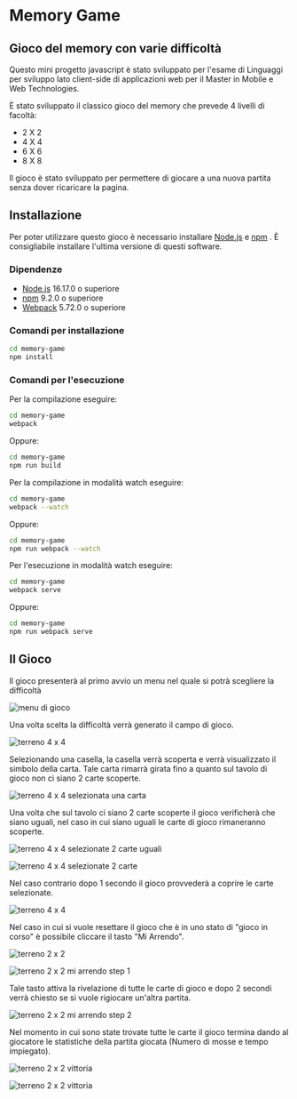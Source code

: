 # Memory Game
## Gioco del memory con varie difficoltà
Questo mini progetto javascript è stato sviluppato per l'esame di Linguaggi per sviluppo lato client-side di applicazioni web per il Master in Mobile e Web Technologies.

È stato sviluppato il classico gioco del memory che prevede 4 livelli di facoltà:
- 2 X 2 
- 4 X 4 
- 6 X 6 
- 8 X 8

Il gioco è stato sviluppato per permettere di giocare a una nuova partita senza dover ricaricare la pagina.
## Installazione
Per poter utilizzare questo gioco è necessario installare [Node.js](https://nodejs.org/) e [npm](https://nodejs.org/) . È consigliabile installare l'ultima versione di questi software.
### Dipendenze
- [Node.js](https://nodejs.org/) 16.17.0 o superiore
- [npm](https://nodejs.org/) 9.2.0 o superiore
- [Webpack](https://webpack.js.org/) 5.72.0 o superiore

### Comandi per installazione
```sh
cd memory-game
npm install
```
### Comandi per l'esecuzione
Per la compilazione eseguire:
```sh
cd memory-game
webpack
```
Oppure:
```sh
cd memory-game
npm run build
```
Per la compilazione in modalità watch eseguire:
```sh
cd memory-game
webpack --watch 
```
Oppure:
```sh
cd memory-game
npm run webpack --watch 
```
Per l'esecuzione in modalità watch eseguire:
```sh
cd memory-game
webpack serve
```
Oppure:
```sh
cd memory-game
npm run webpack serve
```
## Il Gioco
Il gioco presenterà al primo avvio un menu nel quale si potrà scegliere la difficoltà

![menu di gioco](/doc/menu.png)

Una volta scelta la difficoltà verrà generato il campo di gioco.

![terreno 4 x 4](/doc/terreno4x4.png)

Selezionando una casella, la casella verrà scoperta e verrà visualizzato il simbolo della carta. Tale carta rimarrà girata fino a quanto sul tavolo di gioco non ci siano 2 carte scoperte.

![terreno 4 x 4 selezionata una carta](/doc/terreno4x4unaCarta.png)

Una volta che sul tavolo ci siano 2 carte scoperte il gioco verificherà che siano uguali, nel caso in cui siano uguali le carte di gioco rimaneranno scoperte.

![terreno 4 x 4 selezionate 2 carte uguali](/doc/terreno4x4match.png)

![terreno 4 x 4 selezionate 2 carte](/doc/terreno4x4DueCarte.png)

Nel caso contrario dopo 1 secondo il gioco provvederà a coprire le carte selezionate.

![terreno 4 x 4](/doc/terreno4x4.png)

Nel caso in cui si vuole resettare il gioco che è in uno stato di "gioco in corso" è possibile cliccare il tasto "Mi Arrendo".

![terreno 2 x 2](/doc/terreno2x2.png)

![terreno 2 x 2 mi arrendo step 1](/doc/miArrendo.png)

Tale tasto attiva la rivelazione di tutte le carte di gioco e dopo 2 secondi verrà chiesto se si vuole rigiocare un'altra partita.

![terreno 2 x 2 mi arrendo step 2](/doc/miArrendoSecodoStep.png)

Nel momento in cui sono state trovate tutte le carte il gioco termina dando al giocatore le statistiche della partita giocata (Numero di mosse e tempo impiegato).

![terreno 2 x 2 vittoria](/doc/Win.png)

![terreno 2 x 2 vittoria](/doc/WinStep2.png)

